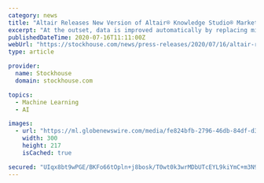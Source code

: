 ```yaml
---
category: news
title: "Altair Releases New Version of Altair® Knowledge Studio® Market-leading Machine Learning and Predictive Analytics Solution"
excerpt: "At the outset, data is improved automatically by replacing missing values and dealing with outliers. AutoML then builds and compares many different models to identify the best available option. Compared to manual approaches, results are optimized in ..."
publishedDateTime: 2020-07-16T11:11:00Z
webUrl: "https://stockhouse.com/news/press-releases/2020/07/16/altair-releases-new-version-of-altair-xae-knowledge-studio-xae-market-leading"
type: article

provider:
  name: Stockhouse
  domain: stockhouse.com

topics:
  - Machine Learning
  - AI

images:
  - url: "https://ml.globenewswire.com/media/fe824bfb-2796-46db-84df-d3c016abf98d/medium/altair-knowledge-studios-wizard-will-select-all-models-but-t.PNG"
    width: 300
    height: 217
    isCached: true

secured: "UIqx8bt9wPGE/BKFo66tOpln+j8bosk/T0wt0k3wrMDbUTcEYL9kiYmC+m3N92Umo3dVy8ejUAb5ynmLRXIOo5DDofohJdN8AEWF0062bRB7K0CeDJxOBOGGGTPKmOv65zNFBISs1DZY4vNIHxgDWOXvh1MeNgYsGRPhdBrMB3Q0DgmFqZovmuqCMbTjgUE//RGZ1YlWC3ZWKb4iDT2iJdBtjYTdCVm6buc11/T6Ih0ovtW+VdKNCv635CbvyvukFo79O4DNynNJdwHlXQ1f21MbqcdmiUHLZGqOzUzbA4delSUwqyvbL5vY9p4f63sW0MUBG57/YD+yCr81fYquag==;tCcBsLGe0SYxIZyXsdXiBw=="
---
```


